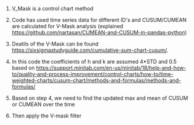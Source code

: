 1. V_Mask is a control chart method

2. Code has used time series data for different ID's and CUSUM/CUMEAN are calculated for V-Mask analysis (explained https://github.com/nartasan/CUMEAN-and-CUSUM-in-pandas-python)

3. Deatils of the V-Mask can be found https://sixsigmastudyguide.com/cumulative-sum-chart-cusum/.

4. In this code the coefficients of h and k are assumed 4*STD and 0.5 based on https://support.minitab.com/en-us/minitab/18/help-and-how-to/quality-and-process-improvement/control-charts/how-to/time-weighted-charts/cusum-chart/methods-and-formulas/methods-and-formulas/

5. Based on step 4, we need to find the updated max and mean of CUSUM or CUMEAN over the time

6. Then apply the V-mask filter


